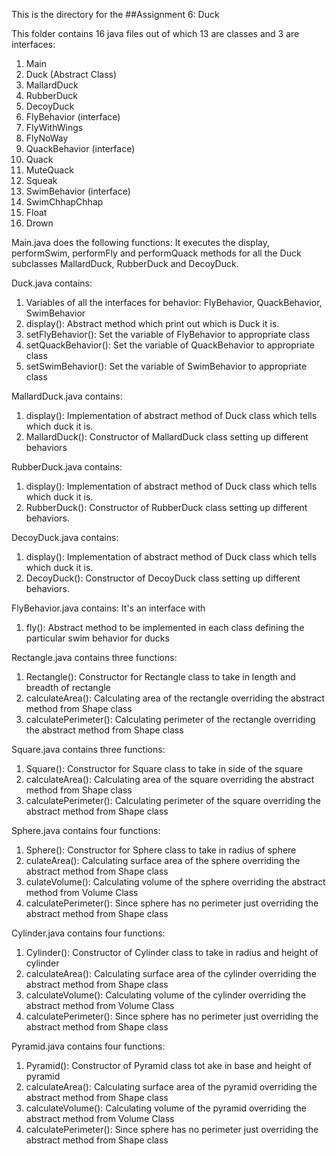 This is the directory for the ##Assignment 6: Duck

This folder contains 16 java files out of which 13 are classes and 3 are interfaces:

1.  Main
2.	Duck (Abstract Class)
3.	MallardDuck
4.	RubberDuck
5.	DecoyDuck
6.	FlyBehavior (interface)
7.	FlyWithWings
8.	FlyNoWay
9.	QuackBehavior (interface)
10.	Quack
11.	MuteQuack
12.	Squeak
13.	SwimBehavior (interface)
14.	SwimChhapChhap
15.	Float
16.	Drown

Main.java does the following functions:
It executes the display, performSwim, performFly and performQuack methods for all the Duck subclasses MallardDuck, RubberDuck and DecoyDuck.

Duck.java contains:
1. Variables of all the interfaces for behavior: FlyBehavior, QuackBehavior, SwimBehavior 
2. display(): Abstract method which print out which is Duck it is.
3. setFlyBehavior(): Set the variable of FlyBehavior to appropriate class
4. setQuackBehavior(): Set the variable of QuackBehavior to appropriate class
5. setSwimBehavior(): Set the variable of SwimBehavior to appropriate class

MallardDuck.java contains:
1. display(): Implementation of abstract method of Duck class which tells which duck it is.
2. MallardDuck(): Constructor of MallardDuck class setting up different behaviors

RubberDuck.java contains:
1. display(): Implementation of abstract method of Duck class which tells which duck it is.
2. RubberDuck(): Constructor of RubberDuck class setting up different behaviors.

DecoyDuck.java contains:
1. display(): Implementation of abstract method of Duck class which tells which duck it is.
2. DecoyDuck(): Constructor of DecoyDuck class setting up different behaviors.

FlyBehavior.java contains:
  It's an interface with
1. fly(): Abstract method to be implemented in each class defining the particular swim behavior for ducks

Rectangle.java contains three functions:
1. Rectangle(): Constructor for Rectangle class to take in length and breadth of rectangle
2. calculateArea(): Calculating area of the rectangle overriding the abstract method from Shape class
3. calculatePerimeter(): Calculating perimeter of the rectangle overriding the abstract method from Shape class

Square.java contains three functions:
1. Square(): Constructor for Square class to take in side of the square
2. calculateArea(): Calculating area of the square overriding the abstract method from Shape class
3. calculatePerimeter(): Calculating perimeter of the square overriding the abstract method from Shape class

Sphere.java contains four functions:
1. Sphere(): Constructor for Sphere class to take in radius of sphere
2. culateArea(): Calculating surface area of the sphere overriding the abstract method from Shape class
3. culateVolume(): Calculating volume of the sphere overriding the abstract method from Volume Class
4. calculatePerimeter(): Since sphere has no perimeter just overriding the abstract method from Shape class

Cylinder.java contains four functions:
1. Cylinder(): Constructor of Cylinder class to take in radius and height of cylinder
2. calculateArea(): Calculating surface area of the cylinder overriding the abstract method from Shape class
3. calculateVolume(): Calculating volume of the cylinder overriding the abstract method from Volume Class
4. calculatePerimeter(): Since sphere has no perimeter just overriding the abstract method from Shape class

Pyramid.java contains four functions:
1. Pyramid(): Constructor of Pyramid class tot ake in base and height of pyramid
2. calculateArea(): Calculating surface area of the pyramid overriding the abstract method from Shape class
3. calculateVolume(): Calculating volume of the pyramid overriding the abstract method from Volume Class
4. calculatePerimeter(): Since sphere has no perimeter just overriding the abstract method from Shape class

